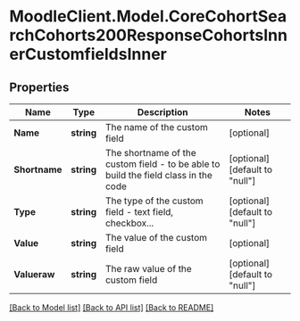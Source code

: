 # MoodleClient.Model.CoreCohortSearchCohorts200ResponseCohortsInnerCustomfieldsInner

## Properties

Name | Type | Description | Notes
------------ | ------------- | ------------- | -------------
**Name** | **string** | The name of the custom field | [optional] 
**Shortname** | **string** | The shortname of the custom field - to be able to build the field class in the code | [optional] [default to "null"]
**Type** | **string** | The type of the custom field - text field, checkbox... | [optional] [default to "null"]
**Value** | **string** | The value of the custom field | [optional] 
**Valueraw** | **string** | The raw value of the custom field | [optional] [default to "null"]

[[Back to Model list]](../README.md#documentation-for-models) [[Back to API list]](../README.md#documentation-for-api-endpoints) [[Back to README]](../README.md)

